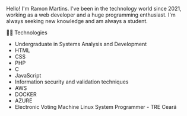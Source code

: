 Hello! I'm Ramon Martins. I've been in the technology world since 2021, working as a web developer and a huge programming enthusiast. I'm always seeking new knowledge and am always a student.

👨‍💻 Technologies

-  Undergraduate in Systems Analysis and Development
-  HTML
-  CSS
-  PHP
-  C
-  JavaScript
-  Information security and validation techniques
-  AWS
-  DOCKER
-  AZURE
-  Electronic Voting Machine Linux System Programmer - TRE Ceará

